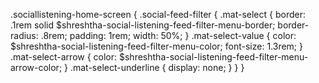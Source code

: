 .sociallistening-home-screen {
  .social-feed-filter {
    .mat-select {
      border: .1rem solid $shreshtha-social-listening-feed-filter-menu-border;
      border-radius: .8rem;
      padding: 1rem;
      width: 50%;
    }
    .mat-select-value {
      color: $shreshtha-social-listening-feed-filter-menu-color;
      font-size: 1.3rem;
    }
    .mat-select-arrow {
      color: $shreshtha-social-listening-feed-filter-menu-arrow-color;
    }
    .mat-select-underline {
      display: none;
    }
  }
}
